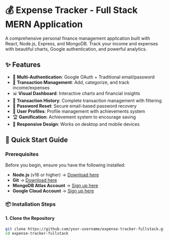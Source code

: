 # 💰 Expense Tracker - Full Stack MERN Application

A comprehensive personal finance management application built with React, Node.js, Express, and MongoDB. Track your income and expenses with beautiful charts, Google authentication, and powerful analytics.

## ✨ Features

- 🔐 **Multi-Authentication**: Google OAuth + Traditional email/password
- 💸 **Transaction Management**: Add, categorize, and track income/expenses
- 📊 **Visual Dashboard**: Interactive charts and financial insights
- 📱 **Transaction History**: Complete transaction management with filtering
- 🔄 **Password Reset**: Secure email-based password recovery
- 👤 **User Profiles**: Profile management with achievements system
- 🏆 **Gamification**: Achievement system to encourage saving
- 📱 **Responsive Design**: Works on desktop and mobile devices

## 🚀 Quick Start Guide

### Prerequisites

Before you begin, ensure you have the following installed:
- **Node.js** (v16 or higher) → [Download here](https://nodejs.org/)
- **Git** → [Download here](https://git-scm.com/)
- **MongoDB Atlas Account** → [Sign up here](https://www.mongodb.com/cloud/atlas)
- **Google Cloud Account** → [Sign up here](https://console.cloud.google.com/)

### 📦 Installation Steps

#### 1. Clone the Repository
```bash
git clone https://github.com/your-username/expense-tracker-fullstack.git
cd expense-tracker-fullstack